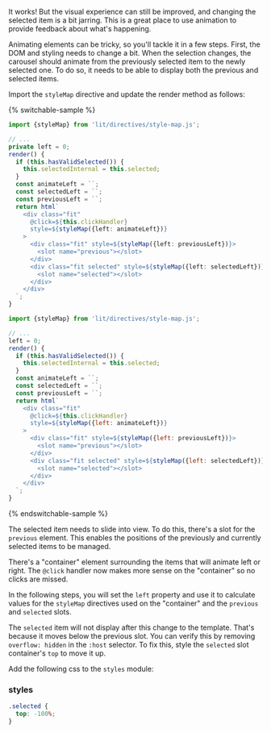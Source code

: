 It works! But the visual experience can still be improved, and changing the
selected item is a bit jarring. This is a great place to use animation to
provide feedback about what's happening.

Animating elements can be tricky, so you'll tackle it in a few steps.
First, the DOM and styling needs to change a bit. When the selection changes,
the carousel should animate from the previously selected item to the newly
selected one. To do so, it needs to be able to display both the previous and
selected items.

Import the `styleMap` directive and update the render method as follows:

{% switchable-sample %}

```ts
import {styleMap} from 'lit/directives/style-map.js';

// ...
private left = 0;
render() {
  if (this.hasValidSelected()) {
    this.selectedInternal = this.selected;
  }
  const animateLeft = ``;
  const selectedLeft = ``;
  const previousLeft = ``;
  return html`
    <div class="fit"
      @click=${this.clickHandler}
      style=${styleMap({left: animateLeft})}
    >
      <div class="fit" style=${styleMap({left: previousLeft})}>
        <slot name="previous"></slot>
      </div>
      <div class="fit selected" style=${styleMap({left: selectedLeft})}>
        <slot name="selected"></slot>
      </div>
    </div>
  `;
}
```

```js
import {styleMap} from 'lit/directives/style-map.js';

// ...
left = 0;
render() {
  if (this.hasValidSelected()) {
    this.selectedInternal = this.selected;
  }
  const animateLeft = ``;
  const selectedLeft = ``;
  const previousLeft = ``;
  return html`
    <div class="fit"
      @click=${this.clickHandler}
      style=${styleMap({left: animateLeft})}
    >
      <div class="fit" style=${styleMap({left: previousLeft})}>
        <slot name="previous"></slot>
      </div>
      <div class="fit selected" style=${styleMap({left: selectedLeft})}>
        <slot name="selected"></slot>
      </div>
    </div>
  `;
}
```

{% endswitchable-sample %}

The selected item needs to slide into view. To do this, there's a slot for the
`previous` element. This enables the positions of the previously and currently
selected items to be managed.

There's a "container" element surrounding the items that will animate left or
right. The `@click` handler now makes more sense on the "container" so no
clicks are missed.

In the following steps, you will set the `left` property and use it to
calculate values for the `styleMap` directives used on the "container" and
the `previous` and `selected` slots.

The `selected` item will not display after this change to the template.
That's because it moves below the previous slot. You can verify this by
removing `overflow: hidden` in the `:host` selector. To fix this,
style the `selected` slot container's `top` to move it up.

Add the following css to the `styles` module:

### styles
```css
.selected {
  top: -100%;
}
```
